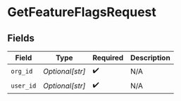 # GetFeatureFlagsRequest


## Fields

| Field              | Type               | Required           | Description        |
| ------------------ | ------------------ | ------------------ | ------------------ |
| `org_id`           | *Optional[str]*    | :heavy_check_mark: | N/A                |
| `user_id`          | *Optional[str]*    | :heavy_check_mark: | N/A                |